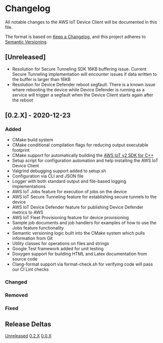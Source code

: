 # Changelog
All notable changes to the AWS IoT Device Client will be documented in this file.

The format is based on [Keep a Changelog](https://keepachangelog.com/en/1.0.0/),
and this project adheres to [Semantic Versioning](https://semver.org/spec/v2.0.0.html).

## [Unreleased]
- Resolution for Secure Tunneling SDK 16KB buffering issue. Current Secure Tunneling implementation will
encounter issues if data written to the buffer is larger than 16KB
- Resolution for Device Defender reboot segfault. There is a known issue where rebooting the device
while Device Defender is running as a service will trigger a segfault when the Device Client starts again after the reboot

## [0.2.X] - 2020-12-23
### Added
- CMake build system
- CMake conditional compilation flags for reducing output executable footprint
- CMake support for automatically building the [AWS IoT v2 SDK for C++](https://github.com/aws/aws-iot-device-sdk-cpp-v2)
- Setup script for configuration automation and help installing the AWS IoT Device Client
- Valgrind debugging support added to setup.sh
- Configuration via CLI and JSON file
- Logger with both standard output and file-based logging implementations
- AWS IoT Jobs feature for execution of jobs on the device
- AWS IoT Secure Tunneling feature for establishing secure tunnels to the device
- AWS IoT Device Defender feature for publishing Device Defender metrics to AWS
- AWS IoT Fleet Provisioning feature for device provisioning
- Sample job documents and job handlers for examples of how to use the Jobs feature functionality
- Semantic versioning logic built into the CMake system which pulls information from Git
- Utility classes for operations on files and strings
- Google Test framework added for unit testing
- Doxygen support for building HTML and Latex documentation from source code
- Clang-format support via format-check.sh for verifying code will pass our CI Lint checks

### Changed

### Removed

### Fixed

## Release Deltas

[Unreleased](https://github.com/awslabs/aws-iot-device-client/compare/v0.2...HEAD)
[0.2.X](https://github.com/awslabs/aws-iot-device-client/compare/v0.0...v0.2)
[0.0.X](https://github.com/awslabs/aws-iot-device-client/releases/tag/v0.0)